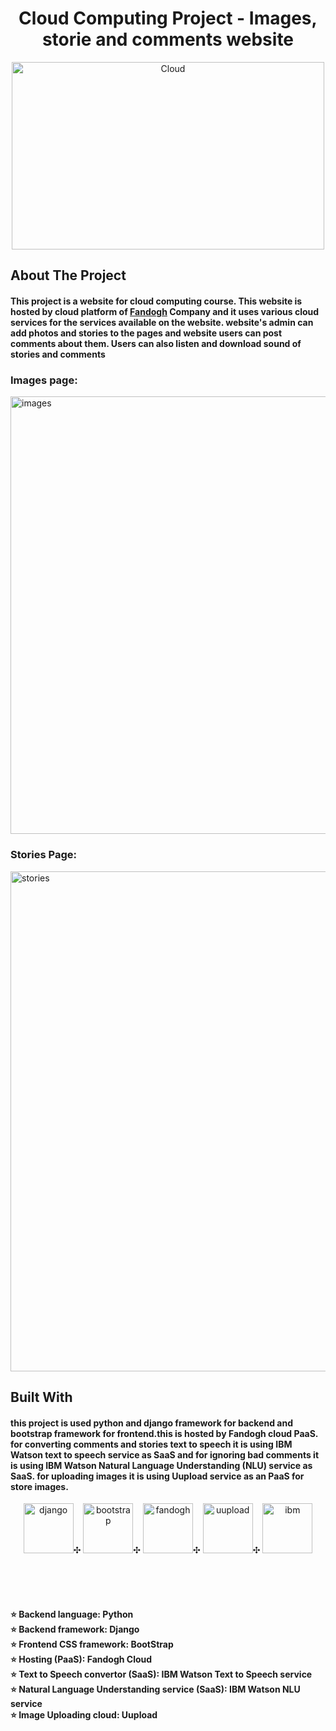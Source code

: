 
<h1 align="center" >Cloud Computing Project - Images, storie and comments website</h1>

<p align="center"  >  
  <img src="https://images.squarespace-cdn.com/content/v1/5e9e61184a2e5f4b613d5853/1589203361327-OKGR7H58GGGLKW4K1EY1/CC.gif" alt="Cloud" width="500" height="300">
  </p>



## About The Project
<h4 align="left" > This project is a website for cloud computing course. This website is hosted by cloud platform of   <a href="https://www.fandogh.cloud/"> Fandogh</a> Company and it uses various cloud services for the services available on the website. website's admin can add photos and stories to the pages and website users can post comments about them. Users can also listen and download sound of stories and comments </h4>
<p align="center" >
  <h3>Images page:</h3>
  <img src="https://s4.uupload.ir/files/image_59pm.jpg" alt="images" width="800" height="700">
  <h3>Stories Page:</h3>
  <img src="https://s4.uupload.ir/files/storie_b8xl.jpg" alt="stories" width="800" height="800">
</p>

## Built With
<h4> this project is used python and django framework for backend and bootstrap framework for frontend.this is hosted by Fandogh cloud PaaS. for converting comments and stories text to speech it is using IBM Watson text to speech service as SaaS and for ignoring bad comments it is using IBM Watson Natural Language Understanding (NLU) service as SaaS. for uploading images it is using Uupload service as an PaaS for store images.
  </h4>
<p align="center" > 
  <img src="https://styles.redditmedia.com/t5_2qh4v/styles/communityIcon_r1rcce3bp1241.png" alt="django" width="80" height="80">✣
  <img src="http://ajeetprofile.in/img/icons/skills_icons/bootstrap.jpg" alt="bootstrap" width="80" height="80">✣
  <img src="https://s4.uupload.ir/files/fandogh_ipp1.jpg" alt="fandogh" width="80" height="80">✣
  <img src="https://uupload.ir/css/images/logo3.png" alt="uupload" width="80" height="80">✣
  <img src="https://s4.uupload.ir/files/ibmw_nstn.jpg" alt="ibm" width="80" height="80">  
</p>
<br/><br/><br/> 
<h4>
  ⭐ Backend language: Python <br/>
  ⭐ Backend framework: Django<br/>
  ⭐ Frontend CSS framework: BootStrap<br/>
  ⭐ Hosting (PaaS): Fandogh Cloud<br/>
  ⭐ Text to Speech convertor (SaaS): IBM Watson Text to Speech service<br/>
  ⭐ Natural Language Understanding service (SaaS): IBM Watson NLU service<br/>
  ⭐ Image Uploading cloud: Uupload<br/>
  </h4>






